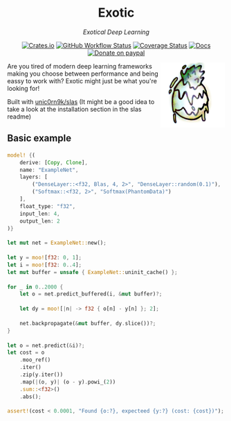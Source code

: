 <div align="center">

# Exotic

*Exotical Deep Learning*

[![Crates.io](https://img.shields.io/crates/v/exotic?logo=rust)](https://crates.io/crates/exotic)
[![GitHub Workflow Status](https://img.shields.io/github/workflow/status/unic0rn9k/exotic/Tests?label=tests&logo=github)](https://github.com/unic0rn9k/exotic/actions/workflows/rust.yml)
[![Coverage Status](https://coveralls.io/repos/github/unic0rn9k/exotic/badge.svg?branch=master)](https://coveralls.io/github/unic0rn9k/exotic?branch=master)
[![Docs](https://img.shields.io/docsrs/exotic/latest?logo=rust)](https://docs.rs/exotic/latest/exotic/)
[![Donate on paypal](https://img.shields.io/badge/paypal-donate-1?logo=paypal&color=blue)](https://www.paypal.com/paypalme/unic0rn9k/5usd)

<img align="right" src="logo.png" height="150px"/>
  
</div>

Are you tired of modern deep learning frameworks making you choose between performance and being eassy to work with?
Exotic might just be what you're looking for!


Built with [unic0rn9k/slas](https://github.com/unic0rn9k/slas) (It might be a good idea to take a look at the installation section in the slas readme)

## Basic example

``` rust
model! {(
    derive: [Copy, Clone],
    name: "ExampleNet",
    layers: [
        ("DenseLayer::<f32, Blas, 4, 2>", "DenseLayer::random(0.1)"),
        ("Softmax::<f32, 2>", "Softmax(PhantomData)")
    ],
    float_type: "f32",
    input_len: 4,
    output_len: 2
)}

let mut net = ExampleNet::new();

let y = moo![f32: 0, 1];
let i = moo![f32: 0..4];
let mut buffer = unsafe { ExampleNet::uninit_cache() };

for _ in 0..2000 {
    let o = net.predict_buffered(i, &mut buffer)?;

    let dy = moo![|n| -> f32 { o[n] - y[n] }; 2];

    net.backpropagate(&mut buffer, dy.slice())?;
}

let o = net.predict(&i)?;
let cost = o
    .moo_ref()
    .iter()
    .zip(y.iter())
    .map(|(o, y)| (o - y).powi_(2))
    .sum::<f32>()
    .abs();

assert!(cost < 0.0001, "Found {o:?}, expecteed {y:?} (cost: {cost})");
```
